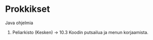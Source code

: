 # Prokkikset
Java ohjelmia

1. Peliarkisto (Kesken) -> 10.3 Koodin putsailua ja menun korjaamista. 
